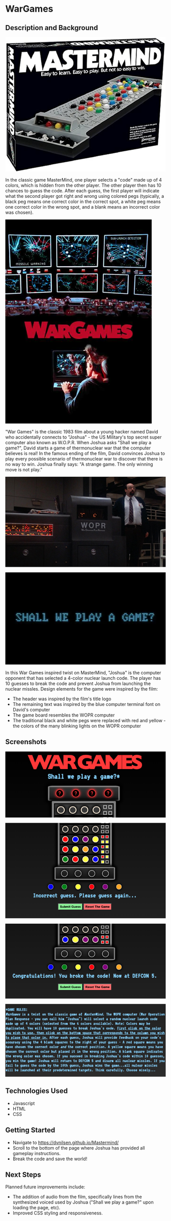 # WarGames

## Description and Background
![Mastermind](./assets/mastermind.jpg "Mastermind")

In the classic game MasterMind, one player selects a "code" made up of 4 colors, which is hidden from the other player.  The other player then has 10 chances to guess the code.  After each guess, the first player will indicate what the second player got right and wrong using colored pegs (typically, a black peg means one correct color in the correct spot, a white peg means one correct color in the wrong spot, and a blank means an incorrect color was chosen).

![WarGames](./assets/WGPoster.jpeg "WarGames")

"War Games" is the classic 1983 film about a young hacker named David who accidentally connects to "Joshua" - the US Military's top secret super computer also known as W.O.P.R.  When Joshua asks "Shall we play a game?", David starts a game of thermonuclear war that the computer believes is real!  In the famous ending of the film, David convinces Joshua to play every possible scenario of thermonuclear war to discover that there is no way to win.  Joshua finally says: "A strange game.  The only winning move is not play." 

![WOPR](./assets/WOPR.jpeg "WOPR") 

![Play](./assets/Joshua.jpeg "Play")

In this War Games inspired twist on MasterMind, "Joshua" is the computer opponent that has selected a 4-color nuclear launch code.  The player has 10 guesses to break the code and prevent Joshua from launching the nuclear missles.  Design elements for the game were inspired by the film:
- The header was inspired by the film's title logo
- The remaining text was inspired by the blue computer terminal font on David's computer
- The game board resembles the WOPR computer 
- The traditional black and white pegs were replaced with red and yellow - the colors of the many blinking lights on the WOPR computer 
## Screenshots
![Title](./assets/title.png "Title")

![Wrong](./assets/wrong.png "Wrong")

![Win](./assets/win.png "Win")

![Rules](./assets/rules.png "Rules")

## Technologies Used
- Javascript
- HTML
- CSS
## Getting Started
- Navigate to https://dvnilsen.github.io/Mastermind/ 
- Scroll to the bottom of the page where Joshua has provided all gameplay instructions.
- Break the code and save the world!
## Next Steps
Planned future improvements include:
- The addition of audio from the film, specifically lines from the synthesized voiced used by Joshua ("Shall we play a game?" upon loading the page, etc).
- Improved CSS styling and responsiveness. 